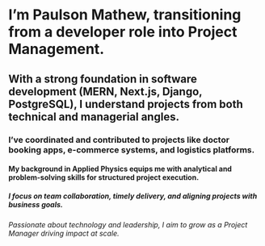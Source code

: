 # I’m Paulson Mathew, transitioning from a developer role into Project Management.
## With a strong foundation in software development (MERN, Next.js, Django, PostgreSQL), I understand projects from both technical and managerial angles.
### I’ve coordinated and contributed to projects like doctor booking apps, e-commerce systems, and logistics platforms.
#### My background in Applied Physics equips me with analytical and problem-solving skills for structured project execution.
##### I focus on team collaboration, timely delivery, and aligning projects with business goals.
###### Passionate about technology and leadership, I aim to grow as a Project Manager driving impact at scale.
